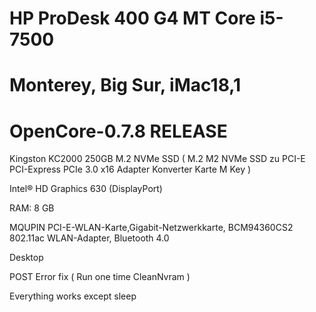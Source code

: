# HP ProDesk 400 G4 MT Core i5-7500

# Monterey, Big Sur,  iMac18,1

# OpenCore-0.7.8 RELEASE

Kingston KC2000 250GB M.2 NVMe SSD   ( M.2 M2 NVMe SSD zu PCI-E PCI-Express PCIe 3.0 x16 Adapter Konverter Karte M Key )

Intel® HD Graphics 630 (DisplayPort)

RAM:	8 GB	

MQUPIN PCI-E-WLAN-Karte,Gigabit-Netzwerkkarte, BCM94360CS2 802.11ac WLAN-Adapter, Bluetooth 4.0

Desktop

POST Error fix ( Run one time CleanNvram )

Everything works except sleep
